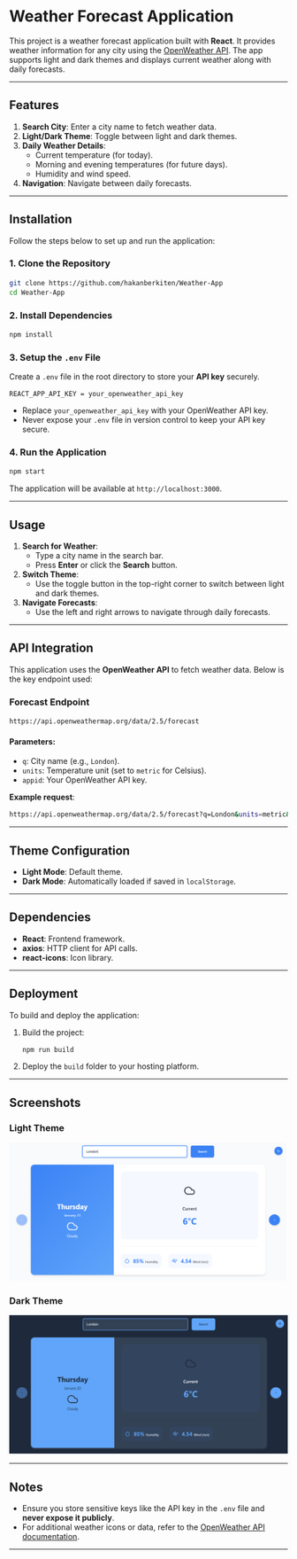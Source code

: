 
# Weather Forecast Application

This project is a weather forecast application built with **React**. It provides weather information for any city using the [OpenWeather API](https://openweathermap.org/api). The app supports light and dark themes and displays current weather along with daily forecasts.

---

## Features

1. **Search City**: Enter a city name to fetch weather data.
2. **Light/Dark Theme**: Toggle between light and dark themes.
3. **Daily Weather Details**:
   - Current temperature (for today).
   - Morning and evening temperatures (for future days).
   - Humidity and wind speed.
4. **Navigation**: Navigate between daily forecasts.

---

## Installation

Follow the steps below to set up and run the application:

### 1. Clone the Repository

```bash
git clone https://github.com/hakanberkiten/Weather-App
cd Weather-App
```

### 2. Install Dependencies

```bash
npm install
```

### 3. Setup the `.env` File

Create a `.env` file in the root directory to store your **API key** securely.

```env
REACT_APP_API_KEY = your_openweather_api_key
```

- Replace `your_openweather_api_key` with your OpenWeather API key.
- Never expose your `.env` file in version control to keep your API key secure.

### 4. Run the Application

```bash
npm start
```

The application will be available at `http://localhost:3000`.

---

## Usage

1. **Search for Weather**:
   - Type a city name in the search bar.
   - Press **Enter** or click the **Search** button.
2. **Switch Theme**:
   - Use the toggle button in the top-right corner to switch between light and dark themes.
3. **Navigate Forecasts**:
   - Use the left and right arrows to navigate through daily forecasts.

---

## API Integration

This application uses the **OpenWeather API** to fetch weather data. Below is the key endpoint used:

### Forecast Endpoint

```bash
https://api.openweathermap.org/data/2.5/forecast
```

#### Parameters:
- `q`: City name (e.g., `London`).
- `units`: Temperature unit (set to `metric` for Celsius).
- `appid`: Your OpenWeather API key.

**Example request**:

```bash
https://api.openweathermap.org/data/2.5/forecast?q=London&units=metric&appid=your_openweather_api_key
```

---

## Theme Configuration

- **Light Mode**: Default theme.
- **Dark Mode**: Automatically loaded if saved in `localStorage`.

---

## Dependencies

- **React**: Frontend framework.
- **axios**: HTTP client for API calls.
- **react-icons**: Icon library.

---

## Deployment

To build and deploy the application:

1. Build the project:

   ```bash
   npm run build
   ```

2. Deploy the `build` folder to your hosting platform.

---

## Screenshots

### Light Theme

![Light Theme Screenshot](light-mode.png)

### Dark Theme

![Dark Theme Screenshot](dark-mode.png)

---

## Notes

- Ensure you store sensitive keys like the API key in the `.env` file and **never expose it publicly**.
- For additional weather icons or data, refer to the [OpenWeather API documentation](https://openweathermap.org/api).

---
